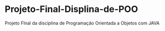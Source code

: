 # Projeto-Final-Displina-de-POO
Projeto FInal da disciplina de Programação Orientada a Objetos com JAVA
